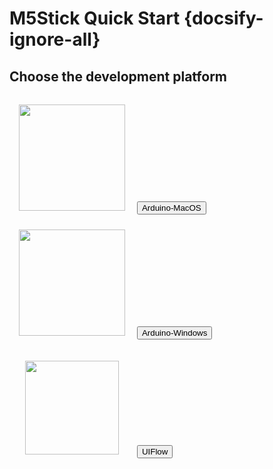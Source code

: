 # M5Stick Quick Start {docsify-ignore-all}

<!-- **Choose the development platform**

|<img src="assets/img/macos-logo.png"> | <img src="assets/img/windows-logo.png"> | <img src="assets/img/uiflow-logo.png">|
|:---:|:---:|:---:|
|[Arduino-MacOS](en/quick_start/m5stick/m5stick_quick_start_with_arduino_MacOS) | [Arduino-Windows](en/quick_start/m5stick/m5stick_quick_start_with_arduino_Windows) | [UIFlow](en/quick_start/m5stick/m5stick_quick_start_with_uiflow)| -->

## Choose the development platform

<div class="container">
  <div class="card-deck mb-3 text-center">
    <div class="card mb-4 shadow-sm">
      <div class="card-body">
        <img src="assets/img/macos-logo.png" height="170px" style="margin:15px">
        <a href="#en/quick_start/m5stick/m5stick_quick_start_with_arduino_MacOS" style="text-decoration:none"><button type="button" class="btn btn-lg btn-block btn-outline-primary">Arduino-MacOS</button></a>
      </div>
    </div>
    <div class="card mb-4 shadow-sm">
      <div class="card-body">
        <img src="assets/img/windows-logo.png" height="170px" style="margin:15px">
        <a href="#en/quick_start/m5stick/m5stick_quick_start_with_arduino_Windows" style="text-decoration:none"><button type="button" class="btn btn-lg btn-block btn-outline-primary">Arduino-Windows</button></a>
      </div>
    </div>
    <div class="card mb-4 shadow-sm">
      <div class="card-body">
        <img src="assets/img/uiflow-logo.png" height="150px" style="margin:25px">
        <a href="#en/quick_start/m5stick/m5stick_quick_start_with_uiflow" style="text-decoration:none"><button type="button" class="btn btn-lg btn-block btn-outline-primary">UIFlow</button></a>
      </div>
    </div>
  </div>